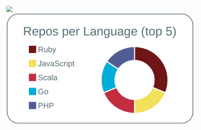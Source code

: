 ![](https://komarev.com/ghpvc/?username=yuuis&color=green)
[![](https://raw.githubusercontent.com/yuuis/yuuis/master/profile-summary-card-output/default/1-repos-per-language.svg)](https://github.com/vn7n24fzkq/github-profile-summary-cards)
